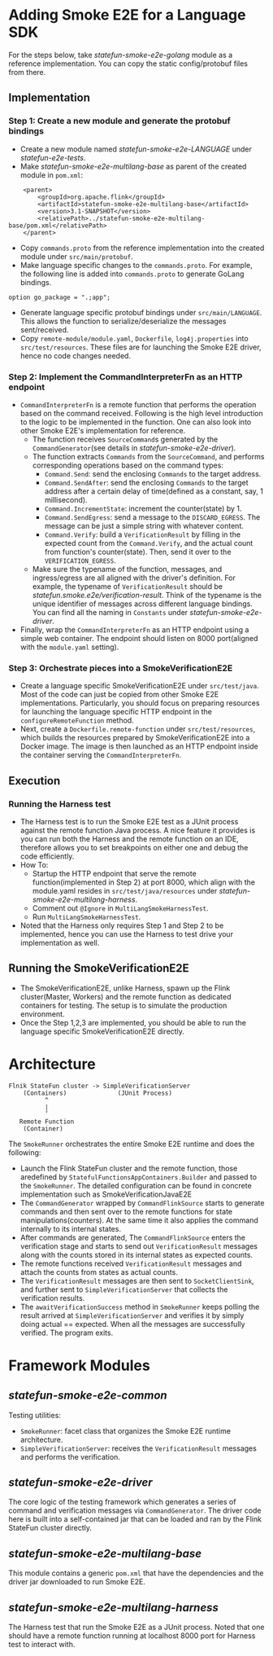 # Adding Smoke E2E for a Language SDK
For the steps below, take _statefun-smoke-e2e-golang_ module as a reference implementation. You can copy the static config/protobuf files from there.

## Implementation
### Step 1: Create a new module and generate the protobuf bindings
* Create a new module named _statefun-smoke-e2e-LANGUAGE_ under _statefun-e2e-tests_.
* Make _statefun-smoke-e2e-multilang-base_ as parent of the created module in ``pom.xml``:
```
    <parent>
        <groupId>org.apache.flink</groupId>
        <artifactId>statefun-smoke-e2e-multilang-base</artifactId>
        <version>3.1-SNAPSHOT</version>
        <relativePath>../statefun-smoke-e2e-multilang-base/pom.xml</relativePath>
    </parent>
```
* Copy ``commands.proto`` from the reference implementation into the created module under ``src/main/protobuf``. 
* Make language specific changes to the ``commands.proto``. For example, the following line is added into ``commands.proto`` to generate GoLang bindings.
```
option go_package = ".;app";
```
* Generate language specific protobuf bindings under ``src/main/LANGUAGE``. This allows the function to serialize/deserialize the messages sent/received.
* Copy ``remote-module/module.yaml``, ``Dockerfile``, ``log4j.properties`` into ``src/test/resources``. These files are for launching the Smoke E2E driver, hence no code changes needed.

### Step 2: Implement the CommandInterpreterFn as an HTTP endpoint
* ``CommandInterpreterFn`` is a remote function that performs the operation based on the command received. Following is the high level introduction to the logic to be implemented in the function. One can also look into other Smoke E2E's implementation for reference.
  * The function receives ``SourceCommand``s generated by the ``CommandGenerator``(see details in _statefun-smoke-e2e-driver_).
  * The function extracts ``Commands`` from the ``SourceCommand``, and performs corresponding operations based on the command types:
    * ``Command.Send``: send the enclosing ``Commands`` to the target address.
    * ``Command.SendAfter``: send the enclosing ``Commands`` to the target address after a certain delay of time(defined as a constant, say, 1 millisecond).
    * ``Command.IncrementState``: increment the counter(state) by 1.
    * ``Command.SendEgress``: send a message to the ``DISCARD_EGRESS``. The message can be just a simple string with whatever content.
    * ``Command.Verify``: build a ``VerificationResult`` by filling in the expected count from the ``Command.Verify``, and the actual count from function's counter(state). Then, send it over to the ``VERIFICATION_EGRESS``.
  * Make sure the typename of the function, messages, and ingress/egress are all aligned with the driver's definition. For example, the typename of ``VerificationResult`` should be _statefun.smoke.e2e/verification-result_. Think of the typename is the unique identifier of messages across different language bindings. You can find all the naming in ``Constants`` under _statefun-smoke-e2e-driver_.
* Finally, wrap the ``CommandInterpreterFn`` as an HTTP endpoint using a simple web container. The endpoint should listen on 8000 port(aligned with the ``module.yaml`` setting).

### Step 3: Orchestrate pieces into a SmokeVerificationE2E
* Create a language specific SmokeVerificationE2E under ``src/test/java``. Most of the code can just be copied from other Smoke E2E implementations. Particularly, you should focus on preparing resources for launching the language specific HTTP endpoint in the ``configureRemoteFunction`` method.
* Next, create a ``Dockerfile.remote-function`` under ``src/test/resources``, which builds the resources prepared by SmokeVerificationE2E into a Docker image. The image is then launched as an HTTP endpoint inside the container serving the ``CommandInterpreterFn``.

## Execution
### Running the Harness test
* The Harness test is to run the Smoke E2E test as a JUnit process against the remote function Java process. A nice feature it provides is you can run both the Harness and the remote function on an IDE, therefore allows you to set breakpoints on either one and debug the code efficiently.
* How To:
  * Startup the HTTP endpoint that serve the remote function(implemented in Step 2) at port 8000, which align with the module.yaml resides in ``src/test/java/resources`` under _statefun-smoke-e2e-multilang-harness_.
  * Comment out ``@Ignore`` in ``MultiLangSmokeHarnessTest``.
  * Run ``MultiLangSmokeHarnessTest``.
* Noted that the Harness only requires Step 1 and Step 2 to be implemented, hence you can use the Harness to test drive your implementation as well.

## Running the SmokeVerificationE2E
* The SmokeVerificationE2E, unlike Harness, spawn up the Flink cluster(Master, Workers) and the remote function as dedicated containers for testing. The setup is to simulate the production environment.
* Once the Step 1,2,3 are implemented, you should be able to run the language specific SmokeVerificationE2E directly.

# Architecture

```
Flnik StateFun cluster -> SimpleVerificationServer
    (Containers)              (JUnit Process)
          ^
          |
          ˇ
   Remote Function
    (Container)
```

The ``SmokeRunner`` orchestrates the entire Smoke E2E runtime and does the following:
* Launch the Flink StateFun cluster and the remote function, those aredefined by ``StatefulFunctionsAppContainers.Builder`` and passed to the ``SmokeRunner``. The detailed configuration can be found in concrete implementation such as SmokeVerificationJavaE2E
* The ``CommandGenerator`` wrapped by ``CommandFlinkSource`` starts to generate commands and then sent over to the remote functions for state manipulations(counters). At the same time it also applies the command internally to its internal states.
* After commands are generated, The ``CommandFlinkSource`` enters the verification stage and starts to send out ``VerificationResult`` messages along with the counts stored in its internal states as expected counts.
* The remote functions received ``VerificationResult`` messages and attach the counts from states as actual counts.
* The ``VerificationResult`` messages are then sent to ``SocketClientSink``, and further sent to ``SimpleVerificationServer`` that collects the verification results.
* The ``awaitVerificationSuccess`` method in ``SmokeRunner`` keeps polling the result arrived at ``SimpleVerificationServer`` and verifies it by simply doing actual == expected. When all the messages are successfully verified. The program exits.

# Framework Modules

## _statefun-smoke-e2e-common_
Testing utilities:
* ``SmokeRunner``: facet class that organizes the Smoke E2E runtime architecture.
* ``SimpleVerificationServer``: receives the ``VerificationResult`` messages and performs the verification.

## _statefun-smoke-e2e-driver_
The core logic of the testing framework which generates a series of command and verification messages via ``CommandGenerator``.
The driver code here is built into a self-contained jar that can be loaded and ran by the Flink StateFun cluster directly. 

## _statefun-smoke-e2e-multilang-base_
This module contains a generic ``pom.xml`` that have the dependencies and the driver jar downloaded to run Smoke E2E.

## _statefun-smoke-e2e-multilang-harness_
The Harness test that run the Smoke E2E as a JUnit process. Noted that one should have a remote function running at localhost 8000 port for Harness test to interact with.